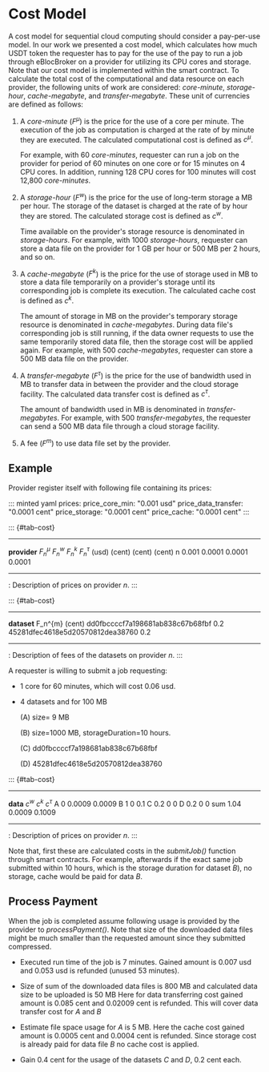# Cost Model

A cost model for sequential cloud computing should consider a
pay-per-use model. In our work we presented a cost model, which
calculates how much USDT token the requester has to pay for the use of
the pay to run a job through eBlocBroker on a provider for utilizing its
CPU cores and storage. Note that our cost model is implemented within
the smart contract. To calculate the total cost of the computational and
data resource on each provider, the following units of work are
considered: *core-minute*, *storage-hour*, *cache-megabyte*, and
*transfer-megabyte*. These unit of currencies are defined as follows:

1.  A *core-minute* ($F^{\mu}$) is the price for the use of a core per
    minute. The execution of the job as computation is charged at the
    rate of by minute they are executed. The calculated computational
    cost is defined as $c^{\mu}$.

    For example, with 60 *core-minutes*, requester can run a job on the
    provider for period of 60 minutes on one core or for 15 minutes on 4
    CPU cores. In addition, running 128 CPU cores for 100 minutes will
    cost 12,800 *core-minutes*.

2.  A *storage-hour* ($F^{w}$) is the price for the use of long-term
    storage a MB per hour. The storage of the dataset is charged at the
    rate of by hour they are stored. The calculated storage cost is
    defined as $c^{w}$.

    Time available on the provider's storage resource is denominated in
    *storage-hours*. For example, with 1000 *storage-hours*, requester
    can store a data file on the provider for 1 GB per hour or 500 MB
    per 2 hours, and so on.

3.  A *cache-megabyte* ($F^{k}$) is the price for the use of storage
    used in MB to store a data file temporarily on a provider's storage
    until its corresponding job is complete its execution. The
    calculated cache cost is defined as $c^{k}$.

    The amount of storage in MB on the provider's temporary storage
    resource is denominated in *cache-megabytes*. During data file's
    corresponding job is still running, if the data owner requests to
    use the same temporarily stored data file, then the storage cost
    will be applied again. For example, with 500 *cache-megabytes*,
    requester can store a 500 MB data file on the provider.

4.  A *transfer-megabyte* ($F^{\tau}$) is the price for the use of
    bandwidth used in MB to transfer data in between the provider and
    the cloud storage facility. The calculated data transfer cost is
    defined as $c^{\tau}$.

    The amount of bandwidth used in MB is denominated in
    *transfer-megabytes*. For example, with 500 *transfer-megabytes*,
    the requester can send a 500 MB data file through a cloud storage
    facility.

5.  A fee ($F^{m}$) to use data file set by the provider.

## Example

Provider register itself with following file containing its prices:

::: minted
yaml prices: price_core_min: \"0.001 usd\" price_data_transfer: \"0.0001
cent\" price_storage: \"0.0001 cent\" price_cache: \"0.0001 cent\"
:::

::: {#tab-cost}
  -------------- --------------- ------------- ------------- ---------------- -- --
   **provider**   $F_{n}^{\mu}$   $F_{n}^{w}$   $F_{n}^{k}$   $F_{n}^{\tau}$
                      (usd)         (cent)        (cent)          (cent)
        n             0.001         0.0001        0.0001          0.0001
  -------------- --------------- ------------- ------------- ---------------- -- --

  : Description of prices on provider $n$.
:::

::: {#tab-cost}
  ---------------------------------- ---------------- -- -- -- -- --
  **dataset**                         F\_n\^{m} (cent)
  dd0fbccccf7a198681ab838c67b68fbf         0.2
  45281dfec4618e5d20570812dea38760         0.2
  ---------------------------------- ---------------- -- -- -- -- --

  : Description of fees of the datasets on provider $n$.
:::

A requester is willing to submit a job requesting:

-   1 core for 60 minutes, which will cost 0.06 usd.

-   4 datasets and for 100 MB

    (A) size= 9 MB

    (B) size=1000 MB, storageDuration=10 hours.

    (C) dd0fbccccf7a198681ab838c67b68fbf

    (D) 45281dfec4618e5d20570812dea38760

::: {#tab-cost}
  ---------- --------- --------- ------------ -- -- --
   **data**   $c^{w}$   $c^{k}$   $c^{\tau}$
      A          0      0.0009      0.0009
      B          1         0         0.1
      C         0.2        0          0
      D         0.2        0          0
     sum       1.04     0.0009      0.1009
  ---------- --------- --------- ------------ -- -- --

  : Description of prices on provider $n$.
:::

Note that, first these are calculated costs in the *submitJob()*
function through smart contracts. For example, afterwards if the exact
same job submitted within 10 hours, which is the storage duration for
dataset $B$), no storage, cache would be paid for data $B$.

## Process Payment

When the job is completed assume following usage is provided by the
provider to *processPayment()*. Note that size of the downloaded data
files might be much smaller than the requested amount since they
submitted compressed.

-   Executed run time of the job is 7 minutes. Gained amount is 0.007
    usd and 0.053 usd is refunded (unused 53 minutes).

-   Size of sum of the downloaded data files is 800 MB and calculated
    data size to be uploaded is 50 MB Here for data transferring cost
    gained amount is 0.085 cent and 0.02009 cent is refunded. This will
    cover data transfer cost for $A$ and $B$

-   Estimate file space usage for $A$ is 5 MB. Here the cache cost
    gained amount is 0.0005 cent and 0.0004 cent is refunded. Since
    storage cost is already paid for data file $B$ no cache cost is
    applied.

-   Gain 0.4 cent for the usage of the datasets $C$ and $D$, 0.2 cent
    each.
